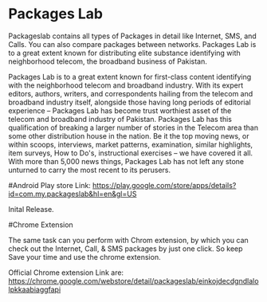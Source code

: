 # Packages Lab

Packageslab contains all types of Packages in detail like Internet, SMS, and Calls. You can also compare packages between networks.
Packages Lab is to a great extent known for distributing elite substance identifying with neighborhood telecom, the broadband business of Pakistan. 

Packages Lab is to a great extent known for first-class content identifying with the neighborhood telecom and broadband industry. With its expert editors, authors, writers, and correspondents hailing from the telecom and broadband industry itself, alongside those having long periods of editorial experience – Packages Lab has become trust worthiest asset of the telecom and broadband industry of Pakistan. Packages Lab has this qualification of breaking a larger number of stories in the Telecom area than some other distribution house in the nation. Be it the top moving news, or within scoops, interviews, market patterns, examination, similar highlights, item surveys, How to Do's, instructional exercises – we have covered it all. With more than 5,000 news things, Packages Lab has not left any stone unturned to carry the most recent to its perusers.

#Android Play store Link: https://play.google.com/store/apps/details?id=com.my.packageslab&hl=en&gl=US

Inital Release.

#Chrome Extension

The same task can you perform with Chrom extension, by which you can check out the Internet, Call, & SMS packages by just one click. So keep Save your time and use the chrome extension. 

Official Chrome extension Link are: https://chrome.google.com/webstore/detail/packageslab/einkojdecdgndlalolpkkaabiaggfapi


